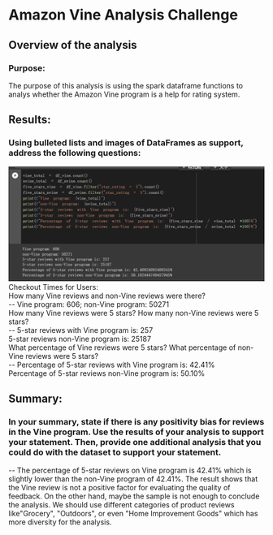 # Amazon Vine Analysis Challenge

## Overview of the analysis

### Purpose:
The purpose of this analysis is using the spark dataframe functions to analys whether the Amazon Vine program is a help for rating system.

## Results:
### Using bulleted lists and images of DataFrames as support, address the following questions:
![GITHUB](https://github.com/seafishleo/HW/blob/master/HW16/1.png)  
Checkout Times for Users:   
How many Vine reviews and non-Vine reviews were there?  
-- Vine program: 606; non-Vine program: 50271  
How many Vine reviews were 5 stars? How many non-Vine reviews were 5 stars?  
-- 5-star reviews with Vine program is: 257  
5-star reviews non-Vine program is: 25187  
What percentage of Vine reviews were 5 stars? What percentage of non-Vine reviews were 5 stars?  
-- Percentage of 5-star reviews with Vine program is: 42.41%  
Percentage of 5-star reviews non-Vine program is: 50.10%  

## Summary:
### In your summary, state if there is any positivity bias for reviews in the Vine program. Use the results of your analysis to support your statement. Then, provide one additional analysis that you could do with the dataset to support your statement.
-- The percentage of 5-star reviews on Vine program is 42.41% which is slightly lower than the non-Vine program of 42.41%. The result shows that the Vine review is not a positive factor for evaluating the quality of feedback. On the other hand, maybe the sample is not enough to conclude the analysis. We should use different categories of product reviews like"Grocery", "Outdoors", or even "Home Improvement Goods" which has more diversity for the analysis.

